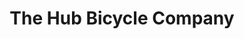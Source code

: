 ---
title: "The Hub Bicycle Company"
url: /webster-groves/the-hub-bicycle-company/
shop: Fahrrad
---